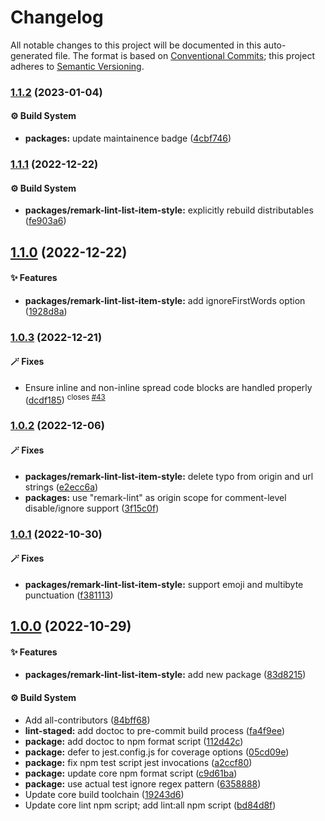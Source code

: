 # Changelog

All notable changes to this project will be documented in this auto-generated
file. The format is based on [Conventional Commits][1]; this project adheres to
[Semantic Versioning][2].

### [1.1.2][3] (2023-01-04)

#### ⚙️ Build System

- **packages:** update maintainence badge ([4cbf746][4])

### [1.1.1][5] (2022-12-22)

#### ⚙️ Build System

- **packages/remark-lint-list-item-style:** explicitly rebuild distributables
  ([fe903a6][6])

## [1.1.0][7] (2022-12-22)

#### ✨ Features

- **packages/remark-lint-list-item-style:** add ignoreFirstWords option
  ([1928d8a][8])

### [1.0.3][9] (2022-12-21)

#### 🪄 Fixes

- Ensure inline and non-inline spread code blocks are handled properly
  ([dcdf185][10]) <sup>closes [#43][11]</sup>

### [1.0.2][12] (2022-12-06)

#### 🪄 Fixes

- **packages/remark-lint-list-item-style:** delete typo from origin and url
  strings ([e2ecc6a][13])
- **packages:** use "remark-lint" as origin scope for comment-level
  disable/ignore support ([3f15c0f][14])

### [1.0.1][15] (2022-10-30)

#### 🪄 Fixes

- **packages/remark-lint-list-item-style:** support emoji and multibyte
  punctuation ([f381113][16])

## [1.0.0][17] (2022-10-29)

#### ✨ Features

- **packages/remark-lint-list-item-style:** add new package ([83d8215][18])

#### ⚙️ Build System

- Add all-contributors ([84bff68][19])
- **lint-staged:** add doctoc to pre-commit build process ([fa4f9ee][20])
- **package:** add doctoc to npm format script ([112d42c][21])
- **package:** defer to jest.config.js for coverage options ([05cd09e][22])
- **package:** fix npm test script jest invocations ([a2ccf80][23])
- **package:** update core npm format script ([c9d61ba][24])
- **package:** use actual test ignore regex pattern ([6358888][25])
- Update core build toolchain ([19243d6][26])
- Update core lint npm script; add lint:all npm script ([bd84d8f][27])

[1]: https://conventionalcommits.org
[2]: https://semver.org
[3]:
  https://github.com/Xunnamius/unified-utils/compare/remark-lint-list-item-style@1.1.1...remark-lint-list-item-style@1.1.2
[4]:
  https://github.com/Xunnamius/unified-utils/commit/4cbf746b78c3bb369c3b27228ec582c3a3e47c54
[5]:
  https://github.com/Xunnamius/unified-utils/compare/remark-lint-list-item-style@1.1.0...remark-lint-list-item-style@1.1.1
[6]:
  https://github.com/Xunnamius/unified-utils/commit/fe903a6cabdd526cd0e711ce8c9ad89e87f8ba89
[7]:
  https://github.com/Xunnamius/unified-utils/compare/remark-lint-list-item-style@1.0.3...remark-lint-list-item-style@1.1.0
[8]:
  https://github.com/Xunnamius/unified-utils/commit/1928d8afe28ad5d0a187e6791614aa9879d9352b
[9]:
  https://github.com/Xunnamius/unified-utils/compare/remark-lint-list-item-style@1.0.2...remark-lint-list-item-style@1.0.3
[10]:
  https://github.com/Xunnamius/unified-utils/commit/dcdf185081bc06d57c69be79f8d5c70e58b9104a
[11]: https://github.com/Xunnamius/unified-utils/issues/43
[12]:
  https://github.com/Xunnamius/unified-utils/compare/remark-lint-list-item-style@1.0.1...remark-lint-list-item-style@1.0.2
[13]:
  https://github.com/Xunnamius/unified-utils/commit/e2ecc6ad901c37c60a4e2a433d5d5ce974622d06
[14]:
  https://github.com/Xunnamius/unified-utils/commit/3f15c0fb647157848e323f66cd56eaf74e590141
[15]:
  https://github.com/Xunnamius/unified-utils/compare/remark-lint-list-item-style@1.0.0...remark-lint-list-item-style@1.0.1
[16]:
  https://github.com/Xunnamius/unified-utils/commit/f381113996184a45c1795b620189f6c6c2c4cd89
[17]:
  https://github.com/Xunnamius/unified-utils/compare/05cd09e0cf13f18fa56f6156516bcf546b1238e6...remark-lint-list-item-style@1.0.0
[18]:
  https://github.com/Xunnamius/unified-utils/commit/83d82154f670c3154db05f811d0b92b5b17acb26
[19]:
  https://github.com/Xunnamius/unified-utils/commit/84bff68339c7a742c104c0f2545fe62b28c8b473
[20]:
  https://github.com/Xunnamius/unified-utils/commit/fa4f9ee3f9cd922875cf077f6d8b74105f0ba55e
[21]:
  https://github.com/Xunnamius/unified-utils/commit/112d42c6999f758ff618f4e116eb7cf38c09f77c
[22]:
  https://github.com/Xunnamius/unified-utils/commit/05cd09e0cf13f18fa56f6156516bcf546b1238e6
[23]:
  https://github.com/Xunnamius/unified-utils/commit/a2ccf801276c84e54d3fc1afaad574f78408d86f
[24]:
  https://github.com/Xunnamius/unified-utils/commit/c9d61bacbd52bc76b05abd3426474bf0176c3cd9
[25]:
  https://github.com/Xunnamius/unified-utils/commit/63588887a7377f3ee7488b19c87f1f2bf1faa811
[26]:
  https://github.com/Xunnamius/unified-utils/commit/19243d623ba14cfd629c5e4632e6a75de508592b
[27]:
  https://github.com/Xunnamius/unified-utils/commit/bd84d8fc1fb5c4d1828a16a47214a6730f34899a
